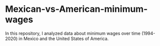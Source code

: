 # Mexican-vs-American-minimum-wages
In this repository, I analyzed data about minimum wages over time (1994-2020) in Mexico and the United States of America. 
